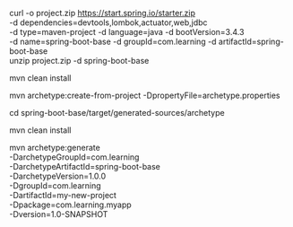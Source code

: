 curl -o project.zip https://start.spring.io/starter.zip \
    -d dependencies=devtools,lombok,actuator,web,jdbc \
    -d type=maven-project -d language=java -d bootVersion=3.4.3 \
    -d name=spring-boot-base -d groupId=com.learning -d artifactId=spring-boot-base \
    unzip project.zip -d spring-boot-base

mvn clean install

mvn archetype:create-from-project -DpropertyFile=archetype.properties

cd spring-boot-base/target/generated-sources/archetype

mvn clean install

mvn archetype:generate \
  -DarchetypeGroupId=com.learning \
  -DarchetypeArtifactId=spring-boot-base \
  -DarchetypeVersion=1.0.0 \
  -DgroupId=com.learning \
  -DartifactId=my-new-project \
  -Dpackage=com.learning.myapp \
  -Dversion=1.0-SNAPSHOT

